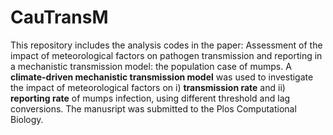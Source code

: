 # CauTransM

This repository includes the analysis codes in the paper: Assessment of the impact of meteorological factors on pathogen transmission and reporting in a mechanistic transmission model: the population case of mumps. A **climate-driven mechanistic transmission model** was used to investigate the impact of meteorological factors on i) **transmission rate** and ii) **reporting rate** of mumps infection, using different threshold and lag conversions. The manusript was submitted to the Plos Computational Biology. 





